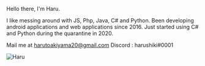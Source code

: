 Hello there, I'm Haru.

I like messing around with JS, Php, Java, C# and Python. Been developing android applications and web applications since 2016. Just started using C# and Python during the quarantine in 2020.

Mail me at harutoakiyama20@gmail.com
Discord : harushiki#0001

![Haru](https://github-readme-stats.vercel.app/api?username=harushiki&count_private=true&hide=contribs,prs)
